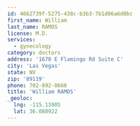 ```yaml
---
id: 4662739f-5275-438c-b3b3-7b1d06a6d0bc
first_name: William
last_name: RAMOS
license: M.D.
services:
  - gynecology
category: doctors
address: '1670 E Flamingo Rd Suite C'
city: 'Las Vegas'
state: NV
zip: '89119'
phone: 702-892-0660
title: 'William RAMOS'
_geoloc:
  lng: -115.13905
  lat: 36.088922
---
```

